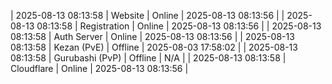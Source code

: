 | 2025-08-13 08:13:58 | Website | Online | 2025-08-13 08:13:56 |
| 2025-08-13 08:13:58 | Registration | Online | 2025-08-13 08:13:56 |
| 2025-08-13 08:13:58 | Auth Server | Online | 2025-08-13 08:13:56 |
| 2025-08-13 08:13:58 | Kezan (PvE) | Offline | 2025-08-03 17:58:02 |
| 2025-08-13 08:13:58 | Gurubashi (PvP) | Offline | N/A |
| 2025-08-13 08:13:58 | Cloudflare | Online | 2025-08-13 08:13:56 |
